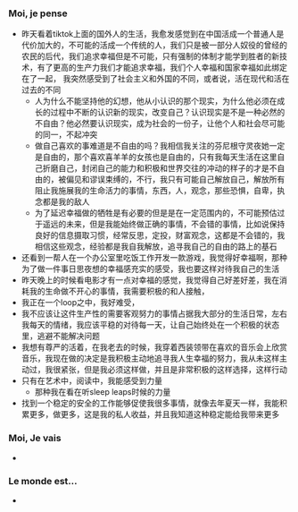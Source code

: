 ### Moi, je pense
- 昨天看着tiktok上面的国外人的生活，我愈发感觉到在中国活成一个普通人是代价加大的，不可能的活成一个传统的人，我们只是被一部分人奴役的曾经的农民的后代，我们追求幸福但是不可能，只有强制的体制才能学到胜者的新技术，有了更高的生产力我们才能追求幸福，我们个人幸福和国家幸福如此绑定在了一起， 我突然感受到了社会主义和外国的不同，或者说，活在现代和活在过去的不同
	- 人为什么不能坚持他的幻想，他从小认识的那个现实，为什么他必须在成长的过程中不断的认识新的现实，改变自己？认识现实是不是一种必然的不自由？他必然要认识现实，成为社会的一份子，让他个人和社会尽可能的同一，不起冲突
	- 做自己喜欢的事难道是不自由的吗？我相信我关注的芬尼根守灵夜她一定是自由的，那个喜欢喜羊羊的女孩也是自由的，只有我每天生活在这里自己折磨自己，封闭自己的能力和积极和世界交往的冲动的样子的才是不自由的，被偏见和谬误束缚的，不行，我只有可能自己解放自己，解放所有阻止我施展我的生命活力的事情，东西，人，观念，那些恐惧，自卑，执念都是我的敌人
	- 为了延迟幸福做的牺牲是有必要的但是是在一定范围内的，不可能预估过于遥远的未来，但是我能始终做正确的事情，不会错的事情，比如说保持良好的信息摄取习惯，经常反思，定投，财富观念，这都是不会错的，我相信这些观念，经验都是我自我解放，追寻我自己的自由的路上的基石
- 还看到一帮人在一个办公室里吃饭工作开发一款游戏，我觉得好幸福啊，那种为了做一件事日思夜想的幸福感充实的感受，我也要这样对待我自己的生活
- 昨天晚上的时候看电影才有一点对幸福的感觉，我觉得自己好差好差，我在消耗我的生命做不开心的事情，我需要积极的和人接触，
- 我正在一个loop之中，我好难受，
- 我不应该让这件生产性的需要客观努力的事情占据我大部分的生活日常，左右我每天的情绪，我应该平稳的对待每一天，让自己始终处在一个积极的状态里，逃避不能解决问题
- 我想有尊严的活着，在我老去的时候，我穿着西装领带在喜欢的音乐会上欣赏音乐，我现在做的决定是我积极主动地追寻我人生幸福的努力，我从未这样主动过，我很紧张，但是我必须这样做，并且是非常积极的这样选择，这样行动
- 只有在艺术中，阅读中，我能感受到力量
	- 那种我在看在听sleep leaps时候的力量
- 找到一个稳定的安全的工作能够促使我很多事情，就像去年夏天一样，我能积累更多，做更多，这是我的私人收益，并且我知道这种稳定能给我带来更多




### Moi, Je vais
- 



### Le monde est...
- 